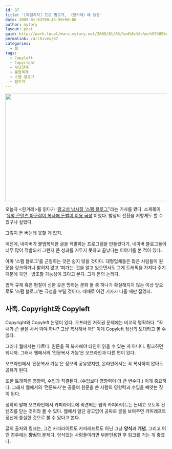 ```yaml
---
id: 87
title: '[파업지지] 프로 펌로거, 〈한겨레〉에 등장'
date: 2009-01-03T09:45:59+00:00
author: mytory
layout: post
guid: http://work.local/marx.mytory.net/2009/01/03/%ed%8c%8c%ec%97%85%ec%a7%80%ec%a7%80-%ed%94%84%eb%a1%9c-%ed%8e%8c%eb%a1%9c%ea%b1%b0-%e3%80%88%ed%95%9c%ea%b2%a8%eb%a0%88%e3%80%89%ec%97%90-%eb%93%b1%ec%9e%a5/
permalink: /archives/87
categories:
  - 웹
tags:
  - Copyleft
  - Copyright
  - 무단전제
  - 불법복제
  - 스팸 블로그
  - 펌로거
---
```


<img src="http://work.local/marx.mytory.net/wp-content/uploads/1/495f3a42a89a9CH.JPG" class="aligncenter" width="540" height="335" alt="" filename="hani-spam-blog.JPG" filemime="" /> 

오늘자 &lt;한겨레&gt;를 읽다가 ‘<a href="http://www.hani.co.kr/arti/society/society_general/331017.html" target="_blank" title="[http://www.hani.co.kr/arti/society/society_general/331017.html]로 이동합니다.">광고성 낚시질 ‘스팸 블로그’</a>’라는 기사를 봤다. 소제목이 ‘<a href="http://www.hani.co.kr/arti/society/society_general/331017.html" target="_blank" title="[http://www.hani.co.kr/arti/society/society_general/331017.html]로 이동합니다.">유명 콘텐츠 마구잡이 복사해 돈벌이 이용 극성</a>’이었다. 발상의 전환을 저렇게도 할 수 있구나 싶었다.

그렇지 돈 버는데 못할 게 없지.

예전에, 네이버가 불법복제한 글을 적발하는 프로그램을 만들었다가, 네이버 블로그들이 너무 많이 적발되서 그런지 큰 성과를 거두지 못하고 끝났다는 이야기를 본 적이 있다.

아마 ‘스팸 블로그’를 근절하는 것은 쉽지 않을 것이다. 대형업체들은 많은 사람들이 원문을 링크하거나 밝히지 않고 ‘퍼가는’ 것을 알고 있으면서도 그게 트래픽을 가져다 주기 때문에 묵인ㆍ방조할 가능성이 크다고 본다. 그게 돈의 논리다.

법적 규제 혹은 펌질이 심한 곳은 망하는 문화 둘 중 하나가 확실해지지 않는 이상 앞으로도 ‘스팸 블로그’는 극성을 부릴 것이다. 때때로 이건 기사가 나올 때만 잡겠지.

<div class="gray-textbox">
  <h2>
    사족. Copyright와 Copyleft
  </h2>
  
  <p>
    Copyright와 Copyleft 논쟁이 있다. 오프라인 저작권 문제에는 비교적 명확하다. “꼭 내가 쓴 글을 사서 봐야 하나? 그냥 복사해서 봐!” 이게 Copyleft 정신의 토대라고 볼 수 있다.
  </p>
  
  <p>
    그러나 웹에서는 다르다. 원문을 꼭 복사해야 타인이 읽을 수 있는 게 아니다. 링크하면 되니까. 그래서 웹에서의 ‘전문복사 가능’은 오프라인과 다른 면이 있다. 
  </p>
  
  <p>
    오프라인에서 ‘전문복사 가능’은 정보의 공유였지만, 온라인에서는 꼭 복사하지 않아도 공유가 된다.
  </p>
  
  <p>
    또한 트래픽은 영향력, 수입과 직결된다. (수입보다 영향력이 더 큰 변수다.) 이게 중요하다. 그래서 웹에서의 ‘전문복사’는 공들여 원문을 쓴 사람의 영향력과 수입을 빼앗는 짓이 된다.
  </p>
  
  <p>
    정확히 말해 오프라인에서 카피라이트에 비견되는 웹의 카피라이트는 돈내고 보도록 컨텐츠를 닫는 것이라 볼 수 있다. 웹에서 일단 광고없이 공짜로 글을 보여주면 카피레프트 정신에 충실한 것으로 볼 수 있다고 본다.
  </p>
  
  <p>
    글의 출처와 링크는, 그건 카피라이트도 카피레프트도 아닌 그냥 <strong>양식</strong>과 <strong>개념</strong>, 그리고 어떤 경우에는 <strong>양심</strong>의 문제다. 양식있는 사람들이라면 부분인용한 후 링크를 거는 게 좋겠다.
  </p>
</div>